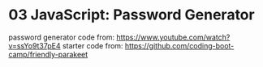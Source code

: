 # 03 JavaScript: Password Generator

password generator code from: https://www.youtube.com/watch?v=ssYo9t37pE4
starter code from: https://github.com/coding-boot-camp/friendly-parakeet